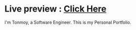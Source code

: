# Live preview : [Click Here](https://tonmoy7722.github.io/Tonmoy-Portfolio/)

I'm Tonmoy, a Software Engineer. This is my Personal Portfolio.




